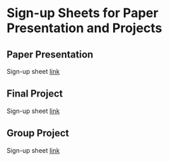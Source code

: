 # Sign-up Sheets for Paper Presentation and Projects

## Paper Presentation

Sign-up sheet [link](https://docs.google.com/spreadsheets/d/1ZbPV3X7NpgXuJB6EMVzSrTUzBinEtFteVY0FivvmCDw/)

## Final Project

Sign-up sheet [link](https://docs.google.com/spreadsheets/d/1BcFXLQ-K0qbLobCU2sIovq_rKZaYY1Na4R_zt89JC08/edit?usp=sharing)

## Group Project

Sign-up sheet [link](https://docs.google.com/spreadsheets/d/1t5ng06gqtRehIXX5sPPvjQBLRUJYs8R08H5M7KeGByw/)